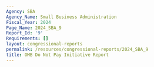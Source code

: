 ```yaml
---
Agency: SBA
Agency_Name: Small Business Administration
Fiscal_Year: 2024
Page_Name: 2024_SBA_9
Report_Id: '9'
Requirements: []
layout: congressional-reports
permalink: /resources/congressional-reports/2024_SBA_9
title: OMB Do Not Pay Initiative Report
---
```

